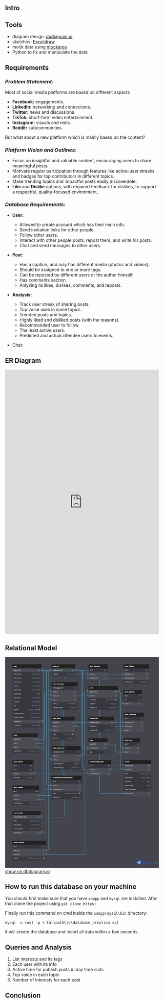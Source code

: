 ## **Intro**

## **Tools**

* diagram design: [dbdiagram.io](https://dbdiagram.io)
* sketches: [Excalidraw](https://excalidraw.com/)
* mock data using [mockaroo](https://www.mockaroo.com/)
* Python to fix and manipulate the data

## Requirements

### *Problem Statement:*

Most of social media platforms are based on different aspects

- **Facebook:** engagements.
- **Linkedin:** networking and connections.
- **Twitter:** news and discussions.
- **TikTok:** short-form video entertainment.
- **Instagram:** visuals and reels.
- **Reddit:** subcommunities.

But what about a new platform which is mainly based on the content?

### *Platform Vision and Outlines:*

* Focus on insightful and valuable content, encouraging users to share meaningful posts.
* Motivate regular participation through features like active-user streaks and badges for top contributors in different topics.
* Make trending topics and impactful posts easily discoverable.
* **Like** and **Dislike** options, with required feedback for dislikes, to support a respectful, quality-focused environment.

### *Database Requirements:*

* **User:**

  * Allowed to create account which has their main info.
  * Send invitation links for other people.
  * Follow other users.
  * Interact with other people posts, repost them, and write his posts.
  * Chat and send messages to other users.
* **Post:**

  * Has a caption, and may has different media (photos and videos).
  * Should be assigned to one or more tags.
  * Can be reposted by different users or the auther himself.
  * Has comments section.
  * Anlyzing its likes, dislikes, comments, and reposts.
* **Analysis:**

  * Track user streak of sharing posts.
  * Top voice uses in some topics.
  * Trended posts and topics.
  * Highly liked and disliked posts (with the reasons).
  * Recommended user to follow.
  * The least active users.
  * Predicted and actual attendee users to events.
* Chat:

## **ER Diagram**
<iframe frameborder="0" style="width:100%;height:863px;" src="https://viewer.diagrams.net/?lightbox=1&target=blank&highlight=0000ff&edit=_blank&nav=1&title=er_diagram.drawio#Uhttps%3A%2F%2Fdrive.google.com%2Fuc%3Fid%3D1KrBmUcUlMlqtr_obcIY3ed775Ww_ZM9w%26export%3Ddownload"></iframe>

## **Relational Model**
![Relational Model](imgs/relational-model.png "Relational Model")
<a href="https://dbdiagram.io/d/university-DBMS-project-672a3b04e9daa85aca67484d" target="_blank">show on dbdiagram.io</a>

## **How to run this database on your machine**
You should first make sure that you have `xampp` and `mysql` are installed. After that clone the project using `git clone https:`

Finally run this command on cmd inside the `xampp\mysql\bin` directory:
```
mysql -u root -p < fullpath\to\database_creation.sql
```
it will create the database and insert all data within a few seconds.
## Queries and Analysis
1) List interests and its tags
2) Each user with its info
3) Active time for publish posts in day time slots
4) Top voice in each topic
5) Number of interests for each post
## Conclusion
